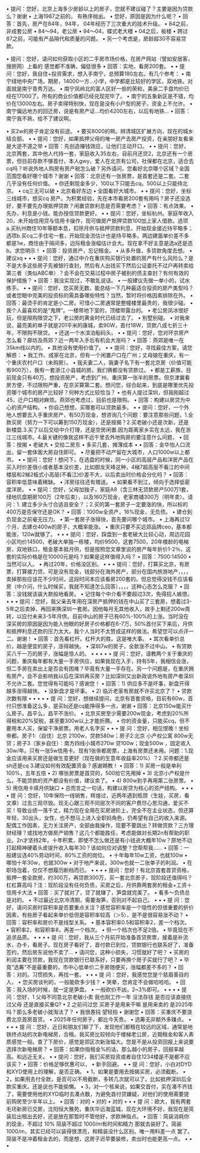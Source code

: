 
• 提问：您好，北京上海多少房龄以上的房子，您就不建议碰了？主要是因为贷款么？谢谢
• 上海1987之前的， 有秩序抛出。
• 您好，原因是因为什么呢？
• 回答：首先，房产在84年，94年， 04年经历了三次重大的技术升级。
• 84之前，非成套公房
• 84～94，老公房
• 94～04，蝶式老大楼
• 04之后，板楼
• 跨过87之前，可能有产品隔代和质量的问题。
• 另一个考虑是，房龄超30不容易贷款。

• 提问：您好，请问如何获取小区的二手房市场价格，在房产网站（譬如安居客，搜房网）上看的 感觉都不准确，偏低很多
• 回答：实地，看房200套。
• 
• 提问：您好，我自住+投资需求，想入手南宁，总预算180左右。有几个参考：
• 南宁绿地中央广场，期房，14000一方…小学，中学都是比较好的学区，双地铁。对面就是南宁青秀万达。
• 南宁凤岭北的富人区好一些的荣和，美泉二手盘均价已经在17000了。所有的商业价值都已经兑现完毕了。
• 南宁的五象新区是不错，均价在13000左右。房子卖得特别快，现在是没有小户型的房子，资金上不允许。
• 南宁偏远地方的回迁房，说是有房产证…均价4200左右，以后有地铁…
• 回答：南宁我不熟，给不了建议啊。

• 买2w的房子肯定没有前途。
• 要买8000的啊。辨清城区扩展方向，现在的城乡结合部。
• 
• 提问：您好，如果抵押父母的唯一房产去房产投资，在亲朋好友看来是大逆不道之举
• 回答：先创造赚钱效应，让他们主动开口。
• 
• 提问：您好，北京两套，其中他人代持一套，家庭收入35左右，目前月还贷2，北京还有一个房票，但目前存款不够首付，本人gwy，爱人在北京有公司，社保都在北京，适合去cq吗？听说外地人购房有房产税怎么破？另外请问，您看好北京哪个区域？全国范围您看好哪个城市？谢谢
• 回答：北京还有一张房票，是首套还是二套。二套几乎没有任何价值。
• 你还剩现金多少，100以下只能去cq。500以上只能待北京。
• cq三无可以破
• 北京看好东边
• 全国看好大城市。
• 
• 提问：您好，坐标三线城市，想买cq 房产。为积累经验，先在本市看房200套有用吗？房子还没选好，要不要先办理抵押贷款？闲置贷款利息是否需要考虑？
• 回答：有点效果。
• 先办，利息是小钱。能办授信贷款更好。
• 
• 提问：您好，坐标杭州。家庭年收入20，未开始信用贷与信用卡操作，现可做房产抵押贷款100加上家人借款。选项 a.买杭州商住10年等额本息，扣除月供与抵押贷款利息，开始现金接近持平略多；选项b.买cq二手住宅一套，开始现金流估计也是持平略多。两边建面单价差不多都是1w，商住由于隔间多，边际租金涨幅估计会大。现在拿不好主意是选a还是选b。求您明示！
• 回答：投资房产，忘记租金。
• 从多升值，多贷款角度去想。
• 建议xq
• 
• 
• 提问：您好，通过中介在重庆购买银行处置的房产有什么风险么？是不是大多这些房子先被银行查封，然后有人出钱买下然后公证委托不过户再转卖给第三者（类似ABC单）？会不会在交易过程中房子被别的债主查封？有何有效的保护措施？
• 回答：我没实现过，不敢乱说话。
• 一般建议先做一单小的，试水练手。
• 
• 提问：您好，您买房无数，能总结一下几种最适合投资的房产类型吗？或者您眼中完美的投资标的需具备哪些特性？当然，暂时将价格因素排除在外。
• 回答：最烫手的肯定是小二房。可惜小二房通常是整幢楼里最贵的，我很少碰。
• 我个人最喜欢的是“鬼牌”。一楼带地下室的，顶楼带露台的。
• 老公房凤冰很好玩，但是限购限贷之下，老公房的黄金时代已经过去了。
• 别墅别碰。
• 对我来说，最完美的单子就是201平米的康城，卖90W，首付18W，贷款八成七折三十年，不限购不限贷。
• 还送一个水滨泊船码头。
• 
• 提问：您好，您对环京房产怎么看？廊坊及燕郊？近一两年入手后有机会大涨吗？
• 回答：燕郊是唯一在35km线以内的。
• 其他没有使用价值了。
• 
• 提问：您好，寻找最佳方案，请您解惑：
• 我工作、成家在北京，但有一个闲置户口在广州；丈母娘在重庆，有一个重庆农村户口（未购房）。
• 我夫妻二人，我妻子名下有一套北京房（价值可能有900万），我有一套浙江小县城的房。我们俩都没有贷款过。
• 都是工薪族，目前现金只有40万。想投资房产，考虑到广州、重庆算一张半的房票。但京津冀看房方便，不过限购严重，在京买算第二套。想问您，综合起来，到底是哪里优先投资哪个城市的房产比较好？何种方式比较恰当？
• 也有人提过深圳，但我刚超过45，迁户口相对麻烦。燕郊也考虑过，目前也是限购。
• 回答：构建以房贷为中心的资产结构。
• 你自己想想，买哪套可以贷款最多。
• 
• 提问：您好，一个外地人想要去入手重庆房产，有50万现金，想咨询几个问题：要注意那些问题，1.全款买房（努力一下可以筹到150万现金），还是按揭？2.买老破小还是次新，还是新楼盘.3.买了以后交给中介打理，还是空房闲置.因为距离家乡实在太远，我在浙江三线城市。4.最关键的像我这样不远千里去外地购房的要注意什么问题，
• 回答：按揭
• 老破大
• 交给二房东
• 多买几套，摊薄成本
• 
• 回答：金华怕人口流出，留一套体面大房自住即可。
• 尽量把不动产留在大城市，人口1000w以上都市。
• 
• 提问：您好！想问下，在选盘的时候，同一小区的高层产品和洋房产品在买入时价差很小或者基本没价差，比如御龙天峰这种，4梯7超高层不看江的中间楼层和2梯2板式小高层(不看江)价差不大，以后卖出时价格会分化吗？
• 回答：容积率低意味着稀缺。
• 洋房往往还有赠送。
• 如果看不到江，倾向于选择低密度洋房。
• 
• 提问：您好，父母加独子，家庭A8（含三林无贷款房产500万1套，绿地坑盘期房100万（2年后卖），以及160万现金，老家商铺300万（明年卖）。请问：1. 建立多少头寸合适且安全？；2.买的第一套房子一定要涨的快，所以标的400万是否保守还是OK？
• 回答：1000w全资产，16%现金，无负债。
• 建仓到负现金之前毫无压力。
• 第一套房子涨得快，首先要问哪个城市。
• 上海再过12个月，去建仓400w的房子，大概率能涨。
• 重庆只要不买远郊品牌ceo，基本都能涨，120w就够了。
• 
• 
• 提问：您好，踩盘到一套老破大比较心动，周边花园小区均价14500，老破大单独一栋楼，均价9500，这套7500，20年楼龄的电梯房，双地铁口，租金基本抵月供，但是按照您文章里说的房产每年折价1-2％，这套的实际价格是在10000元是吗？如果是这样值得入吗？
• 回答：7500:14500
• 当然可以入。
• 再过20年，价格没区别。
• 
• 
• 提问：您好，打算买北京，有房票，打算接力贷。可是没有现金，钱部分在海外房产，部分在国内旅游地产，，，，卖掉那些应该花不少时间，这段时间本应该看房200套的。但总觉得没钱不应该看房（中介问，什么时候买，我就不知道怎么回答），，，，这种心态怎么克服？
• 回答：没钱就该装大款般地看房。
• 记住每个中介看不要超过3次，免得招人嫉恨。
• 
• 
• 提问：您好，我父亲去年用在深房产抵押的钱在中山买了三套房，想着过3-5年之后卖掉，再回来换深圳一套房。因他每月无其他收入，故手上剩还200w周转，以应付未来3-5年月供。目前中山的房子已有60%-100%的上涨。当时没在深买房的原因是因为能入他眼的好房子价格都在6-7万，50%首付买下来后，月供和抵押利息还款的压力太大。我个人当时不太赞成这样的做法。希望您可以点评一二。谢谢！
• 回答：首先看杠杆。杠杆大的胜。这是唯大事。
• 其次看单价总价，越是便宜的房子，涨得越快。
• 深圳7w的房子，全款涨不过中山。
• 有贷款买八千一万的房子，涨幅是惊人的。
• 
• 
• 
• 
• 提 问：您好，请教两个关于重庆的问题，重庆每年都有大量一手房供应，如果我现在入手，持有5年，我相信会涨，但二手房在卖出上是否会有困难？毕竟有大量一手存在。另一个问题是，在重庆拥有房产，会不会影响我以后在深圳再买房？比如深圳又出新政说外地有房产者深圳不允许二套。您觉得有可能吗？感谢您！
• 回答：1) 供应多不是坏事，新盘开得越多涨得越快。
• 没新盘才是坏事。
• 2) 临沂老家有房就不许买北京了？
• 贷款次数有限
• 
• 
• 
• 
• 提 问：您好，想继续提问，北京有首套资格，目前有60w，首付只想准备这么多，是买bj还是cq能挣得多一点，谢谢
• 回答：北京150w能买什么房子。昌平么，昌平不涨价。
• 北京买房至少需要200w现金，考虑到20%所得税和20%契税，甚至要300w以上才能折腾。
• 你的资金量，只能买cq。但不要用本人买，保留干净房票。用老人名字买
• 
• 
• 提 问：您好，相见恨晚！坐标帝都。房子1:（自住）北京 2100w，贷款580w；房子2:北京 小产权公寓 800w无贷；房子3（家乡自住）：南方四线小城市270w 贷100w；现金500w ，固定收入30w/年。只有一张5w信用卡。现有1张帝都房票，上海有房票还未用。问题：1.现金应该用来买房还是做生意更好（现在做的生意年收益率20%）？2.买帝都还是sh还是cq 3.建议如何有效配置资金？感谢赐教！
• 回答：1) 买房一般是单利100%，五年五倍
• 2) 哪张房票是首贷的，500给它先用掉
• 3) 北京小产权是什么。不能贷款的资产都没有价值，建议卖了。
• 4) 800w到手再用第二张房票。
• 5) 用信用卡填月供缺口
• 总而言之一句话，构建以房贷为核心的资产结构。
• 
• 
• 
• 提 问：您好，10年保险一线销售，辉煌过，近两年遇到瓶颈（生娃，买房，看文章）过去三观尽毁。现无心跟三观不同层次不同的客户费尽心思沟通，爱买不买！导致业绩一落千丈，精力现在全用在买房进阶上，完全不在主业状态，但还算年轻，30出头，女性，也不想马上进入全职妈角色，仍希望有自己的收入来源。配偶工作因素，无力关注房产，全部由我操作，现要不要跳出？转做贷款？三方理财经理？或找地方做房产销售？这几个都能胜任，考虑能做对长期2n有帮助的职业。2n才坚持2年。十年积累，即使不怎么做还是有小钱进大概年10w？原地不动打起精神硬着头皮提升收入每年30？该如何应对调整？您帮帮我……
• 回答：一般建议选40%劳动时间，80%工资的岗位。
• 十年每年10w工资，也就100w
• 哪怕十年30w，也就300w
• 对于地产来说，300w也就一二张单子的利润。
• 在职场泡着，仅仅不想履历断档而已。
• 
• 
• 
• 提问：您好！有北京首套首贷资格，抵押一套全款房，约300万，再贷款300万，买一套北京房子，现阶段还值得吗？杠杠算高吗？注：现阶段没有任何负债，买房之后，月供靠两套房的租金+工资＋信用卡大法
• 回答：买了就对了，贷了就赚了，笋盘就完美了。
• 看多～负债总是对的。
• 不过最近北京冷清期，需要淘笋，否则对不起自己。
• 
• 
• 提 问：您好，请问买房时容积率是否要重点关注？感觉容积率是一个隐性的但很重要的折价因素，有些房子看起来单价低但是容积率较高（＞5），是不是很容易涨不动？
• 回答：容积率和房价不是线型关系。
• 基本容积率0.5和容积率2，差一个档次。
• 容积率2，和容积率8，再差一个档次。
• 但一个档次也不足2倍。
• 毕竟现在不追求品质。
• 
• 
• 
• 提 问：您好，我从三个月前开始准备首贷房票，接着是补流水，办卡，看房子。现在房子看好了，首付款已到位，贷款银行也联系好了，准备签约，然后房东说他不卖了…
• 请问您，这种小损失，习惯就好了吧？
• 买房的利润主要在贷款，我现在贷款银行已联系好，只要再换个房子买就行了吧？
• 毕竟“选筹”不是最重要的，市中心低单价二手房随便买，涨幅都差不多的？
• 回答：对的。习惯损失，再找一套。
• 
• 
• 提 问：您好，我感觉您是个慈眉善目的人，
• 您买房谈判的，一般能砍多少钱？
• 哭晕，您肯定不会做哈哈哈。
• 回答：我入场的时候，就一定是笋盘。
• 一般砍价不凶，2~3%即可。
• 
• 
• 
• 提问：您好，1 父母不同意北京老破小卖  我也刚工作一年 没法存钱 是否应该直接绕过父母 还是直接买重Q?
• 2 之前问过您 买房子是用来干嘛 是用来卖的  是2025年吗？那么多老破小就淘汰了？
• 我很愚钝 望轻拍
• 谢谢您
• 回答：买重庆不要浪费北京首房首贷。
• 2025年任何房子，都比今天贵。
• 选筹无非额外多赚点。
• 
• 
• 
• 提 问：您好，近日和朋友们聊了下，发现他们都租在较远的区域，通常是地铁终点站的次新电梯房，合租。我买房比较倾向于楼梯老公房，近期租金和客人素质感觉一般。查了下房价，感觉是郊区次新涨幅大。您是不是从投资回报上来说要选择次新电梯房？
• 回答：如果你指租金%的话，那么越小的房子，回报率越高。和远近无关。
• 
• 提问：您好，我们买房投资或者自住1234楼是不是都不应该买？
• 回答：价格足够优惠可以，
• 新手回避。
• 
• 提 问：您好，小白对DYD和XYD使用上的理解，是否正确。
• 1，如果是要用去按揭买房，必须截断。
• 2，如果用去付全款，是否可以不用截断，多转几次就可以了。比如抵押深圳后全款买重庆。还是说也不能偷懒。
• 3，对一个核来说，如果交首付，实在凑不齐钱了，需要使用他的XYD临时去凑点数，为避免首付贷嫌疑，对他们的使用需要提前购房至少半年以上。
• 回答：对的
• 对的
• 对的
• 
• 
• 提 问：欧大，我有两套毛坯新房已交房，沈阳恒大雅苑，重庆华远海蓝城，现在大环境不好，我现在是简装后出租出去好，还是放在那暂时不管他好，求欧神指点。
• 回答：简装消耗你的现金，不超过 10% 简装不超过 1000/m有时间和精力 那就去装好了。简装 1000/m，其实已经可以装得很漂亮，和精装没什么区别。唯一用料差一点 罢了。简装不是冲着租金去的，而是想，这房子迟早要装修，卖出时也能更高一点。
• 
• 
• 
